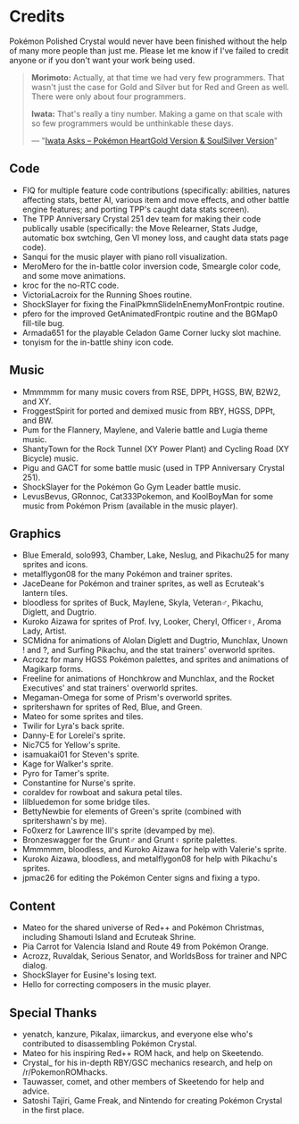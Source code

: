 # Credits

Pokémon Polished Crystal would never have been finished without the help of many more people than just me. Please let me know if I've failed to credit anyone or if you don't want your work being used.

> **Morimoto:** Actually, at that time we had very few programmers. That wasn't just the case for Gold and Silver but for Red and Green as well. There were only about four programmers.
>
> **Iwata:** That's really a tiny number. Making a game on that scale with so few programmers would be unthinkable these days.
>
> — "[Iwata Asks – Pokémon HeartGold Version & SoulSilver Version](https://www.nintendo.co.uk/Iwata-Asks/Iwata-Asks-Pokemon-HeartGold-Version-SoulSilver-Version/Iwata-Asks-Pokemon-HeartGold-Version-SoulSilver-Version/3-Just-Being-President-Was-A-Waste-/3-Just-Being-President-Was-A-Waste--225951.html)"


## Code

* FIQ for multiple feature code contributions (specifically: abilities, natures affecting stats, better AI, various item and move effects, and other battle engine features; and porting TPP's caught data stats screen).
* The TPP Anniversary Crystal 251 dev team for making their code publically usable (specifically: the Move Relearner, Stats Judge, automatic box swtching, Gen VI money loss, and caught data stats page code).
* Sanqui for the music player with piano roll visualization.
* MeroMero for the in-battle color inversion code, Smeargle color code, and some move animations.
* kroc for the no-RTC code.
* VictoriaLacroix for the Running Shoes routine.
* ShockSlayer for fixing the FinalPkmnSlideInEnemyMonFrontpic routine.
* pfero for the improved GetAnimatedFrontpic routine and the BGMap0 fill-tile bug.
* Armada651 for the playable Celadon Game Corner lucky slot machine.
* tonyism for the in-battle shiny icon code.


## Music

* Mmmmmm for many music covers from RSE, DPPt, HGSS, BW, B2W2, and XY.
* FroggestSpirit for ported and demixed music from RBY, HGSS, DPPt, and BW.
* Pum for the Flannery, Maylene, and Valerie battle and Lugia theme music.
* ShantyTown for the Rock Tunnel (XY Power Plant) and Cycling Road (XY Bicycle) music.
* Pigu and GACT for some battle music (used in TPP Anniversary Crystal 251).
* ShockSlayer for the Pokémon Go Gym Leader battle music.
* LevusBevus, GRonnoc, Cat333Pokemon, and KoolBoyMan for some music from Pokémon Prism (available in the music player).


## Graphics

* Blue Emerald, solo993, Chamber, Lake, Neslug, and Pikachu25 for many sprites and icons.
* metalflygon08 for the many Pokémon and trainer sprites.
* JaceDeane for Pokémon and trainer sprites, as well as Ecruteak's lantern tiles.
* bloodless for sprites of Buck, Maylene, Skyla, Veteran♂, Pikachu, Diglett, and Dugtrio.
* Kuroko Aizawa for sprites of Prof. Ivy, Looker, Cheryl, Officer♀, Aroma Lady, Artist.
* SCMidna for animations of Alolan Diglett and Dugtrio, Munchlax, Unown ! and ?, and Surfing Pikachu, and the stat trainers' overworld sprites.
* Acrozz for many HGSS Pokémon palettes, and sprites and animations of Magikarp forms.
* Freeline for animations of Honchkrow and Munchlax, and the Rocket Executives' and stat trainers' overworld sprites.
* Megaman-Omega for some of Prism's overworld sprites.
* spritershawn for sprites of Red, Blue, and Green.
* Mateo for some sprites and tiles.
* Twilir for Lyra's back sprite.
* Danny-E for Lorelei's sprite.
* Nic7C5 for Yellow's sprite.
* isamuakai01 for Steven's sprite.
* Kage for Walker's sprite.
* Pyro for Tamer's sprite.
* Constantine for Nurse's sprite.
* coraldev for rowboat and sakura petal tiles.
* lilbluedemon for some bridge tiles.
* BettyNewbie for elements of Green's sprite (combined with spritershawn's by me).
* Fo0xerz for Lawrence III's sprite (devamped by me).
* Bronzeswagger for the Grunt♂ and Grunt♀ sprite palettes.
* Mmmmmm, bloodless, and Kuroko Aizawa for help with Valerie's sprite.
* Kuroko Aizawa, bloodless, and metalflygon08 for help with Pikachu's sprites.
* jpmac26 for editing the Pokémon Center signs and fixing a typo.


## Content

* Mateo for the shared universe of Red++ and Pokémon Christmas, including Shamouti Island and Ecruteak Shrine.
* Pia Carrot for Valencia Island and Route 49 from Pokémon Orange.
* Acrozz, Ruvaldak, Serious Senator, and WorldsBoss for trainer and NPC dialog.
* ShockSlayer for Eusine's losing text.
* Hello for correcting composers in the music player.


## Special Thanks

* yenatch, kanzure, Pikalax, iimarckus, and everyone else who's contributed to disassembling Pokémon Crystal.
* Mateo for his inspiring Red++ ROM hack, and help on Skeetendo.
* Crystal_ for his in-depth RBY/GSC mechanics research, and help on /r/PokemonROMhacks.
* Tauwasser, comet, and other members of Skeetendo for help and advice.
* Satoshi Tajiri, Game Freak, and Nintendo for creating Pokémon Crystal in the first place.
